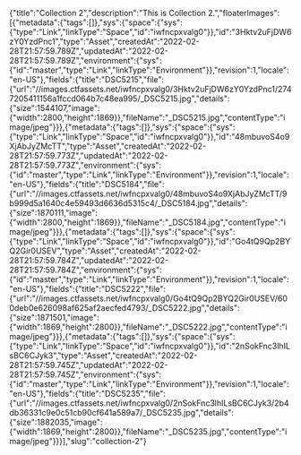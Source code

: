 {"title":"Collection 2","description":"This is Collection 2.","floaterImages":[{"metadata":{"tags":[]},"sys":{"space":{"sys":{"type":"Link","linkType":"Space","id":"iwfncpxvalg0"}},"id":"3Hktv2uFjDW6zY0YzdPnc1","type":"Asset","createdAt":"2022-02-28T21:57:59.789Z","updatedAt":"2022-02-28T21:57:59.789Z","environment":{"sys":{"id":"master","type":"Link","linkType":"Environment"}},"revision":1,"locale":"en-US"},"fields":{"title":"DSC5215","file":{"url":"//images.ctfassets.net/iwfncpxvalg0/3Hktv2uFjDW6zY0YzdPnc1/2747205411156a1fccd064b7c48ea995/_DSC5215.jpg","details":{"size":1544107,"image":{"width":2800,"height":1869}},"fileName":"_DSC5215.jpg","contentType":"image/jpeg"}}},{"metadata":{"tags":[]},"sys":{"space":{"sys":{"type":"Link","linkType":"Space","id":"iwfncpxvalg0"}},"id":"48mbuvoS4o9XjAbJyZMcTT","type":"Asset","createdAt":"2022-02-28T21:57:59.773Z","updatedAt":"2022-02-28T21:57:59.773Z","environment":{"sys":{"id":"master","type":"Link","linkType":"Environment"}},"revision":1,"locale":"en-US"},"fields":{"title":"DSC5184","file":{"url":"//images.ctfassets.net/iwfncpxvalg0/48mbuvoS4o9XjAbJyZMcTT/9b999d5a1640c4e59493d6636d5315c4/_DSC5184.jpg","details":{"size":1870111,"image":{"width":2800,"height":1869}},"fileName":"_DSC5184.jpg","contentType":"image/jpeg"}}},{"metadata":{"tags":[]},"sys":{"space":{"sys":{"type":"Link","linkType":"Space","id":"iwfncpxvalg0"}},"id":"Go4tQ9Qp2BYQ2Gir0USEV","type":"Asset","createdAt":"2022-02-28T21:57:59.784Z","updatedAt":"2022-02-28T21:57:59.784Z","environment":{"sys":{"id":"master","type":"Link","linkType":"Environment"}},"revision":1,"locale":"en-US"},"fields":{"title":"DSC5222","file":{"url":"//images.ctfassets.net/iwfncpxvalg0/Go4tQ9Qp2BYQ2Gir0USEV/600deb0e626098af625af2aecfed4793/_DSC5222.jpg","details":{"size":1871501,"image":{"width":1869,"height":2800}},"fileName":"_DSC5222.jpg","contentType":"image/jpeg"}}},{"metadata":{"tags":[]},"sys":{"space":{"sys":{"type":"Link","linkType":"Space","id":"iwfncpxvalg0"}},"id":"2nSokFnc3lhILsBC6CJyk3","type":"Asset","createdAt":"2022-02-28T21:57:59.745Z","updatedAt":"2022-02-28T21:57:59.745Z","environment":{"sys":{"id":"master","type":"Link","linkType":"Environment"}},"revision":1,"locale":"en-US"},"fields":{"title":"DSC5235","file":{"url":"//images.ctfassets.net/iwfncpxvalg0/2nSokFnc3lhILsBC6CJyk3/2b4db36331c9e0c51cb90cf641a589a7/_DSC5235.jpg","details":{"size":1882035,"image":{"width":1869,"height":2800}},"fileName":"_DSC5235.jpg","contentType":"image/jpeg"}}}],"slug":"collection-2"}